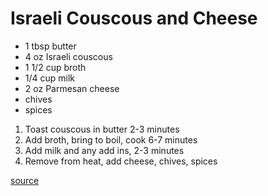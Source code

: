 # Israeli Couscous and Cheese

* 1 tbsp butter
* 4 oz Israeli couscous
* 1 1/2 cup broth
* 1/4 cup milk
* 2 oz Parmesan cheese
* chives
* spices

1. Toast couscous in butter 2-3 minutes
1. Add broth, bring to boil, cook 6-7 minutes
1. Add milk and any add ins, 2-3 minutes
1. Remove from heat, add cheese, chives, spices

[source](https://foodwishes.blogspot.com/2012/08/israeli-couscous-cheese-it-takes-lot-of.html)
